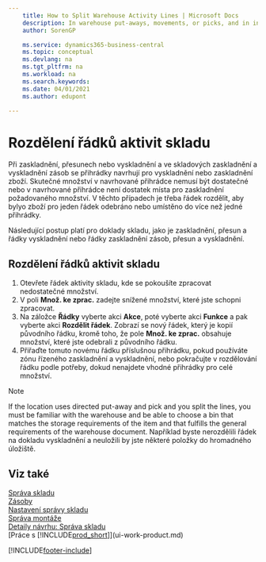 ```yaml
---
    title: How to Split Warehouse Activity Lines | Microsoft Docs
    description: In warehouse put-aways, movements, or picks, and in inventory put-aways and inventory picks, bins are suggested for the picking or putting away of items. The actual quantity in the bin suggested may not be sufficient, or there is not enough room in the suggested bin to put away the required quantity. In these cases, you need to split the line, so that the items for one line are either taken from or placed into more than one bin.
    author: SorenGP

    ms.service: dynamics365-business-central
    ms.topic: conceptual
    ms.devlang: na
    ms.tgt_pltfrm: na
    ms.workload: na
    ms.search.keywords:
    ms.date: 04/01/2021
    ms.author: edupont

---
```

# Rozdělení řádků aktivit skladu
Při zaskladnění, přesunech nebo vyskladnění a ve skladových zaskladnění a vyskladnění zásob se přihrádky navrhují pro vyskladnění nebo zaskladnění zboží. Skutečné množství v navrhované přihrádce nemusí být dostatečné nebo v navrhované přihrádce není dostatek místa pro zaskladnění požadovaného množství. V těchto případech je třeba řádek rozdělit, aby bylyo zboží pro jeden řádek odebráno nebo umístěno do více než jedné přihrádky.

Následující postup platí pro doklady skladu, jako je zaskladnění, přesun a řádky vyskladnění nebo řádky zaskladnění zásob, přesun a vyskladnění.

## Rozdělení řádků aktivit skladu
1. Otevřete řádek aktivity skladu, kde se pokoušíte zpracovat nedostatečné množství.
2. V poli **Množ. ke zprac.** zadejte snížené množství, které jste schopni zpracovat.
3. Na záložce **Řádky** vyberte akci **Akce**, poté vyberte akci **Funkce** a pak vyberte akci **Rozdělit řádek**. Zobrazí se nový řádek, který je kopií původního řádku, kromě toho, že pole **Množ. ke zprac.** obsahuje množství, které jste odebrali z původního řádku.
4. Přiřaďte tomuto novému řádku příslušnou přihrádku, pokud používáte zónu řízeného zaskladnění a vyskladnění, nebo pokračujte v rozdělování řádku podle potřeby, dokud nenajdete vhodné přihrádky pro celé množství.

> [!NOTE]  
> If the location uses directed put-away and pick and you split the lines, you must be familiar with the warehouse and be able to choose a bin that matches the storage requirements of the item and that fulfills the general requirements of the warehouse document. Například byste nerozdělili řádek na dokladu vyskladnění a neuložili by jste některé položky do hromadného úložiště.

## Viz také
[Správa skladu](warehouse-manage-warehouse.md)    
[Zásoby](inventory-manage-inventory.md)    
[Nastavení správy skladu](warehouse-setup-warehouse.md)       
[Správa montáže](assembly-assemble-items.md)      
[Detaily návrhu: Správa skladu](design-details-warehouse-management.md)    
[Práce s [!INCLUDE[prod_short](includes/prod_short.md)]](ui-work-product.md)


[!INCLUDE[footer-include](includes/footer-banner.md)]